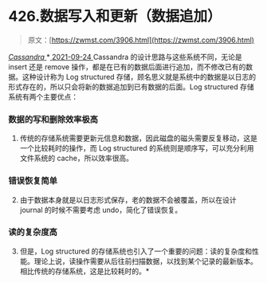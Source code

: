 <!--yml
category: 未分类
date: 0001-01-01 00:00:00
-->

# 426.数据写入和更新（数据追加）

> 原文：[https://zwmst.com/3906.html](https://zwmst.com/3906.html)

   [ *Cassandra* ](https://zwmst.com/cassandra)*[ <time datetime="2021-09-24T15:15:07+08:00"> 2021-09-24 </time> ](https://zwmst.com/3906.html)  Cassandra 的设计思路与这些系统不同，无论是 insert 还是 remove 操作，都是在已有的数据后面进行追加，而不修改已有的数据。这种设计称为 Log structured 存储，顾名思义就是系统中的数据是以日志的形式存在的，所以只会将新的数据追加到已有数据的后面。Log structured 存储系统有两个主要优点：

### 数据的写和删除效率极高

1.  传统的存储系统需要更新元信息和数据，因此磁盘的磁头需要反复移动，这是一个比较耗时的操作，而 Log structured 的系统则是顺序写，可以充分利用文件系统的 cache，所以效率很高。

### 错误恢复简单

2.  由于数据本身就是以日志形式保存，老的数据不会被覆盖，所以在设计 journal 的时候不需要考虑 undo，简化了错误恢复。

### 读的复杂度高

3.  但是，Log structured 的存储系统也引入了一个重要的问题：读的复杂度和性能。理论上说，读操作需要从后往前扫描数据，以找到某个记录的最新版本。相比传统的存储系统，这是比较耗时的。*